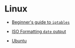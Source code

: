 # Linux

- [Beginner's guide to `iptables`](https://www.howtogeek.com/177621/the-beginners-guide-to-iptables-the-linux-firewall/)
- [ISO Formatting `date` output](https://stackoverflow.com/questions/49187200/convert-linux-date-to-yyyy-mm-ddthhmmssz-format)

- [Ubuntu](./ubuntu)